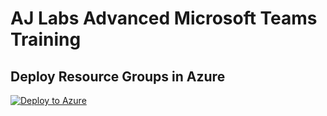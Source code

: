 # AJ Labs Advanced Microsoft Teams Training

## Deploy Resource Groups in Azure
[![Deploy to Azure](https://aka.ms/deploytoazurebutton)](https://portal.azure.com/#create/Microsoft.Template/uri/https%3A%2F%2Fraw.githubusercontent.com/ajlabs110/adv-microsoft-teams-training/blob/main/aj-resource-group.json)
